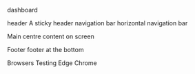 dashboard

header
A sticky header
navigation bar
horizontal navigation bar

Main
centre content on screen 

Footer
footer at the bottom

Browsers Testing
Edge 
Chrome


